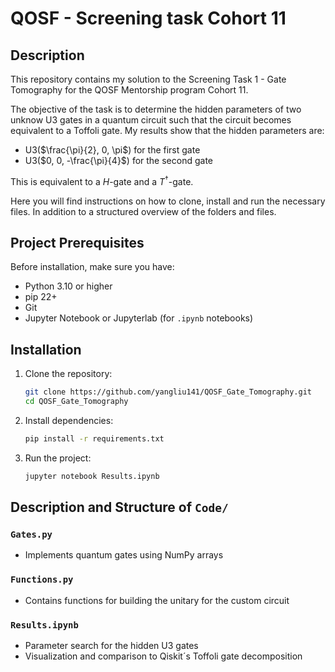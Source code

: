 # QOSF - Screening task Cohort 11

## Description 

This repository contains my solution to the Screening Task 1 - Gate Tomography for the QOSF Mentorship program Cohort 11.

The objective of the task is to determine the hidden parameters of two unknow U3 gates in a quantum circuit such that the circuit becomes equivalent to a Toffoli gate. 
My results show that the hidden parameters are: 
- U3($\frac{\pi}{2}, 0, \pi$) for the first gate 
- U3($0, 0, -\frac{\pi}{4}$) for the second gate

This is equivalent to a $H$-gate and a $T^\dagger$-gate.

Here you will find instructions on how to clone, install and run the necessary files. In addition to a structured overview of the folders and files.

## Project Prerequisites
Before installation, make sure you have:
- Python 3.10 or higher
- pip 22+
- Git
- Jupyter Notebook or Jupyterlab (for `.ipynb` notebooks)

## Installation

1. Clone the repository:
   ```bash
   git clone https://github.com/yangliu141/QOSF_Gate_Tomography.git
   cd QOSF_Gate_Tomography
   ```

2. Install dependencies:
   ```bash
   pip install -r requirements.txt
   ```

3. Run the project:
   ```bash
   jupyter notebook Results.ipynb
   ```

## Description and Structure of `Code/`

### `Gates.py`
- Implements quantum gates using NumPy arrays
### `Functions.py`
- Contains functions for building the unitary for the custom circuit
### `Results.ipynb`
- Parameter search for the hidden U3 gates
- Visualization and comparison to Qiskit´s Toffoli gate decomposition
